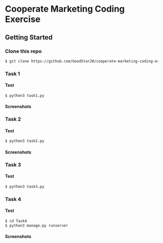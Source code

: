 # Cooperate Marketing Coding Exercise

## Getting Started

### Clone this repo

```bash
$ git clone https://github.com/GoodStar20/cooperate-marketing-coding-exercise.git
```

### Task 1

#### Test

```bash
$ python3 task1.py
```

#### Screenshots

### Task 2

#### Test

```bash
$ python3 task2.py
```

#### Screenshots

### Task 3

#### Test

```bash
$ python3 task3.py
```

### Task 4

#### Test

```bash
$ cd Task4
$ python3 manage.py runserver
```

#### Screenshots
